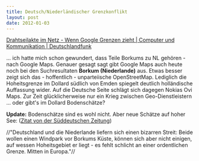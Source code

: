 ```yaml
---
title: Deutsch/Niederländischer Grenzkonflikt
layout: post
date: 2012-01-03
---
```


[Drahtseilakte im Netz - Wenn Google Grenzen zieht | Computer und Kommunikation | Deutschlandfunk](http://www.dradio.de/dlf/sendungen/computer/1469114/)

... ich hatte mich schon gewundert, dass Teile Borkums zu NL gehören - nach Google Maps. 
Genauer gesagt sagt gibt Google Maps auch heute noch bei den Suchresultaten **Borkum (Niederlande)** aus. 
Etwas besser zeigt sich das - hoffentlich - unparteiische OpenStreetMap. 
Lediglich die Hoheitsgrenze im Dollard südlich von Emden spiegelt deutlich holländische Auffassung wider. 
Auf die Deutsche Seite schlägt sich dagegen Nokias Ovi Maps. 
Zur Zeit glücklicherweise nur ein Krieg zwischen Geo-Dienstleistern ... oder gibt's im Dollard Bodenschätze?

 

**Update:** Bodenschätze sind es wohl nicht. 
Aber neue Schätze auf hoher See: ([Zitat von der Süddeutschen Zeitung](http://www.sueddeutsche.de/politik/bizarrer-streit-um-nordsee-windpark-rotoren-in-der-raetselzone-1.1129806))

//"Deutschland und die Niederlande liefern sich einen bizarren Streit: Beide wollen einen Windpark vor Borkums Küste, 
können sich aber nicht einigen, auf wessen Hoheitsgebiet er liegt - es fehlt schlicht an einer ordentlichen Grenze. Mitten in Europa."//

 
